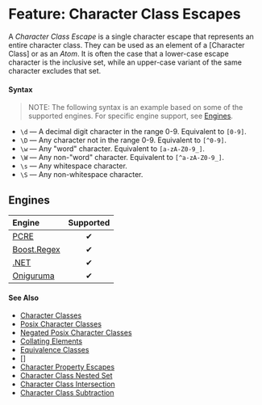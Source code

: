 # Feature: Character Class Escapes

<!--
'name' sources:
  - [](../../src/features/character-classes/character-class-escapes.md)
-->

<!--
'description' sources:
  - [](../../src/features/character-classes/character-class-escapes.md)
-->

A <dfn>Character Class Escape</dfn> is a single character escape that represents an entire character class. They can be used as an element of a [Character Class] or as an *Atom*. It is often the case that a lower-case escape character is the inclusive set, while an upper-case variant of the same character excludes that set.

#### Syntax

> NOTE: The following syntax is an example based on some of the supported engines. For specific engine support, see [Engines](#engines).

<!--
'syntax' sources:
  - [](../../src/features/character-classes/character-class-escapes.md)
-->

- `\d` &mdash; A decimal digit character in the range 0-9. Equivalent to `[0-9]`.
- `\D` &mdash; Any character not in the range 0-9. Equivalent to `[^0-9]`.
- `\w` &mdash; Any "word" character. Equivalent to `[a-zA-Z0-9_]`.
- `\W` &mdash; Any non-"word" character. Equivalent to `[^a-zA-Z0-9_]`.
- `\s` &mdash; Any whitespace character.
- `\S` &mdash; Any non-whitespace character.

## Engines

| Engine | Supported |
|:-------|:---------:|
| [PCRE](../engines/pcre.md) | ✔ |
| [Boost.Regex](../engines/boost.regex.md) | ✔ |
| [.NET](../engines/dotnet.md) | ✔ |
| [Oniguruma](../engines/oniguruma.md) | ✔ |

#### See Also

<!--
'see_also' sources:
  - [](../../src/features/character-classes/character-class-escapes.md)
-->

- [Character Classes]
- [Posix Character Classes]
- [Negated Posix Character Classes]
- [Collating Elements]
- [Equivalence Classes]
- []
- [Character Property Escapes]
- [Character Class Nested Set]
- [Character Class Intersection]
- [Character Class Subtraction]

[Anchors]: ./anchors.md
[Buffer Boundaries]: ./buffer-boundaries.md
[Word Boundaries]: ./word-boundaries.md
[Text Segment Boundaries]: ./text-segment-boundaries.md
[Continuation Escape]: ./continuation-escape.md
[Alternatives]: ./alternatives.md
[Wildcard]: ./wildcard.md
[Character Classes]: ./character-classes.md
[Posix Character Classes]: ./posix-character-classes.md
[Negated Posix Character Classes]: ./negated-posix-character-classes.md
[Collating Elements]: ./collating-elements.md
[Equivalence Classes]: ./equivalence-classes.md
[Character Class Escapes]: ./character-class-escapes.md
[Line Endings Escape]: ./line-endings-escape.md
[Character Property Escapes]: ./character-property-escapes.md
[Character Class Nested Set]: ./character-class-nested-set.md
[Character Class Intersection]: ./character-class-intersection.md
[Character Class Subtraction]: ./character-class-subtraction.md
[Quoted Characters]: ./quoted-characters.md
[Quantifiers]: ./quantifiers.md
[Lazy Quantifiers]: ./lazy-quantifiers.md
[Possessive Quantifiers]: ./possessive-quantifiers.md
[Capturing Groups]: ./capturing-groups.md
[Named Capturing Groups]: ./named-capturing-groups.md
[Non-Capturing Groups]: ./non-capturing-groups.md
[Backreferences]: ./backreferences.md
[Comments]: ./comments.md
[Line Comments]: ./line-comments.md
[Modifiers]: ./modifiers.md
[Branch Reset]: ./branch-reset.md
[Lookahead]: ./lookahead.md
[Lookbehind]: ./lookbehind.md
[Non-Backtracking Expressions]: ./non-backtracking-expressions.md
[Recursion]: ./recursion.md
[Conditional Expressions]: ./conditional-expressions.md
[Subroutines]: ./subroutines.md
[Callouts]: ./callouts.md
[Flags]: ./flags.md

[article:Anchors]: ./anchors.md
[article:Buffer Boundaries]: ./buffer-boundaries.md
[article:Word Boundaries]: ./word-boundaries.md
[article:Text Segment Boundaries]: ./text-segment-boundaries.md
[article:Continuation Escape]: ./continuation-escape.md
[article:Alternatives]: ./alternatives.md
[article:Wildcard]: ./wildcard.md
[article:Character Classes]: ./character-classes.md
[article:Posix Character Classes]: ./posix-character-classes.md
[article:Negated Posix Character Classes]: ./negated-posix-character-classes.md
[article:Collating Elements]: ./collating-elements.md
[article:Equivalence Classes]: ./equivalence-classes.md
[article:Character Class Escapes]: ./character-class-escapes.md
[article:Line Endings Escape]: ./line-endings-escape.md
[article:Character Property Escapes]: ./character-property-escapes.md
[article:Character Class Nested Set]: ./character-class-nested-set.md
[article:Character Class Intersection]: ./character-class-intersection.md
[article:Character Class Subtraction]: ./character-class-subtraction.md
[article:Quoted Characters]: ./quoted-characters.md
[article:Quantifiers]: ./quantifiers.md
[article:Lazy Quantifiers]: ./lazy-quantifiers.md
[article:Possessive Quantifiers]: ./possessive-quantifiers.md
[article:Capturing Groups]: ./capturing-groups.md
[article:Named Capturing Groups]: ./named-capturing-groups.md
[article:Non-Capturing Groups]: ./non-capturing-groups.md
[article:Backreferences]: ./backreferences.md
[article:Comments]: ./comments.md
[article:Line Comments]: ./line-comments.md
[article:Modifiers]: ./modifiers.md
[article:Branch Reset]: ./branch-reset.md
[article:Lookahead]: ./lookahead.md
[article:Lookbehind]: ./lookbehind.md
[article:Non-Backtracking Expressions]: ./non-backtracking-expressions.md
[article:Recursion]: ./recursion.md
[article:Conditional Expressions]: ./conditional-expressions.md
[article:Subroutines]: ./subroutines.md
[article:Callouts]: ./callouts.md
[article:Flags]: ./flags.md